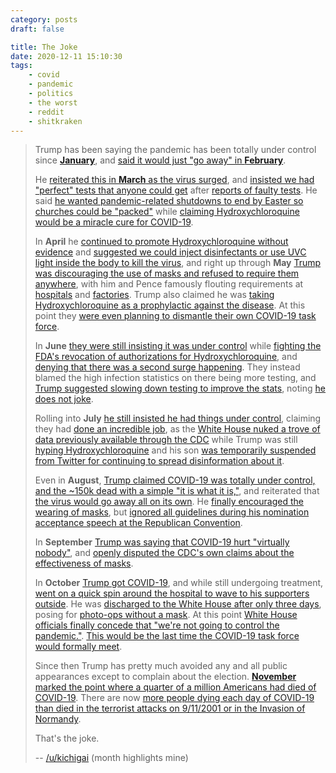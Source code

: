 ```yaml
---
category: posts
draft: false

title: The Joke
date: 2020-12-11 15:10:30
tags:
    - covid
    - pandemic
    - politics
    - the worst
    - reddit
    - shitkraken
---
```


> Trump has been saying the pandemic has been totally under control since [**January**](https://www.cnbc.com/2020/01/22/trump-on-coronavirus-from-china-we-have-it-totally-under-control.html), and [said it would just "go away" in **February**](https://abcnews.go.com/Politics/trump-coronavirus-control-us-problem/story?id=69198905).
> 
> He [reiterated this in **March** as the virus surged](https://www.cnn.com/2020/03/16/politics/coronavirus-us-president-donald-trump-fauci-politics/index.html), and [insisted we had "perfect" tests that anyone could get](https://www.whitehouse.gov/briefings-statements/remarks-president-trump-tour-centers-disease-control-prevention-atlanta-ga/) after [reports of faulty tests](https://www.reuters.com/article/us-china-health-test-kits/u-s-agency-investigating-production-of-faulty-coronavirus-test-kits-idUSKBN20P09Y). He said [he wanted pandemic-related shutdowns to end by Easter so churches could be "packed"](https://www.usatoday.com/story/news/politics/2020/03/24/coronavirus-trump-sets-easter-deadline-reopen-country/2912854001/) while [claiming Hydroxychloroquine would be a miracle cure for COVID-19](https://www.rollcall.com/2020/03/19/fda-walks-back-trump-claims-on-covid-19-drugs/).
> 
> In **April** he [continued to promote Hydroxychloroquine without evidence](https://www.theguardian.com/science/2020/apr/06/coronavirus-cure-fact-check-hydroxychloroquine-trump) and [suggested we could inject disinfectants or use UVC light inside the body to kill the virus](https://www.nbcnews.com/politics/donald-trump/trump-suggests-injection-disinfectant-beat-coronavirus-clean-lungs-n1191216), and right up through **May** [Trump was discouraging the use of masks and refused to require them anywhere](https://www.cnn.com/2020/05/26/politics/donald-trump-mask-joe-biden/index.html), with him and Pence famously flouting requirements at [hospitals](https://www.politico.com/news/2020/04/28/mike-pence-visits-mayo-clinic-without-mask-215841) and [factories](https://time.com/5840833/trump-michigan-ford-plant-tour-mask/). Trump also claimed he was [taking Hydroxychloroquine as a prophylactic against the disease](https://www.nbcnews.com/politics/donald-trump/trump-says-he-s-taking-hydroxychloroquine-prevent-covid-19-despite-n1209706). At this point they [were even planning to dismantle their own COVID-19 task force](https://www.bbc.com/news/world-us-canada-52553829).
> 
> In **June** [they were still insisting it was under control](https://www.washingtonpost.com/politics/trump-administration-says-the-epidemic-is-under-control-despite-surges-in-the-south-and-west/2020/06/29/bf6076be-b9ff-11ea-8cf5-9c1b8d7f84c6_story.html) while [fighting the FDA's revocation of authorizations for Hydroxychloroquine](https://www.reuters.com/article/us-health-coronavirus-hydroxychloroquine/trump-critical-of-fda-decision-to-revoke-emergency-use-of-drug-he-has-promoted-for-covid-19-idUSKBN23M283), and [denying that there was a second surge happening](https://www.whitehouse.gov/articles/vice-president-mike-pence-op-ed-isnt-coronavirus-second-wave/). They instead blamed the high infection statistics on there being more testing, and [Trump suggested slowing down testing to improve the stats](https://apnews.com/article/476068bd60e9048303b736e9d7fc6572), noting [he does not joke](https://www.cbsnews.com/news/trump-slow-down-testing-coronavirus-i-dont-kid/).
> 
> Rolling into **July** [he still insisted he had things under control](https://www.usnews.com/news/politics/articles/2020-07-04/ap-fact-check-trumps-empty-assurance-on-controlling-virus), claiming they had [done an incredible job](https://www.usatoday.com/story/news/politics/2020/07/02/coronavirus-trump-touts-response-covid-19-daily-cases-surge/5359135002/), as the [White House nuked a trove of data previously available through the CDC](https://www.cnbc.com/2020/07/16/us-coronavirus-data-has-already-disappeared-after-trump-administration-shifted-control-from-cdc-to-hhs.html) while Trump was still [hyping Hydroxychloroquine](https://abcnews.go.com/Politics/trump-doubles-defense-hydroxychloroquine-treat-covid-19-efficacy/story?id=72039824) and his son [was temporarily suspended from Twitter for continuing to spread disinformation about it](https://www.theguardian.com/us-news/2020/jul/28/donald-trump-jr-twitter-restricted-hydroxychloroquine).
> 
> Even in **August**, [Trump claimed COVID-19 was totally under control, and the ~150k dead with a simple "it is what it is,"](https://www.cnbc.com/2020/08/04/coronavirus-trump-insists-pandemic-is-under-control-in-us.html), and reiterated that [the virus would go away all on its own](https://www.nytimes.com/2020/10/18/business/china-economy-covid.html). He [finally encouraged the wearing of masks](https://www.cnn.com/2020/08/03/politics/trump-masks-campaign-email/index.html), but [ignored all guidelines during his nomination acceptance speech at the Republican Convention](https://www.usatoday.com/story/news/politics/elections/2020/08/28/rnc-donald-trumps-speech-lacked-some-coronavirus-safeguards/5659672002/).
> 
> In **September** [Trump was saying that COVID-19 hurt "virtually nobody"](https://www.cnn.com/videos/us/2020/09/22/donald-trump-coronavirus-covid-19-swanton-ohio-rally-newday-ldn-vpx.cnn), and [openly disputed the CDC's own claims about the effectiveness of masks](https://www.cnn.com/2020/09/16/politics/donald-trump-coronavirus-masks-health-experts/index.html).
> 
> In **October** [Trump got COVID-19](https://www.npr.org/sections/latest-updates-trump-covid-19-results/2020/10/02/919385151/president-trump-and-first-lady-test-positive-for-covid-19), and while still undergoing treatment, [went on a quick spin around the hospital to wave to his supporters outside](https://www.forbes.com/sites/jimgorzelany/2020/10/05/a-look-at-trumps-armored-suv-and-why-that-photo-op-was-a-bad-idea/). He was [discharged to the White House after only three days](https://www.marketwatch.com/story/trump-says-he-expects-to-be-discharged-from-the-hospital-monday-night-how-long-his-stay-compares-to-other-hospitalized-coronavirus-patients-2020-10-05), posing for [photo-ops without a mask](https://apnews.com/article/virus-outbreak-donald-trump-archive-d39bd670e8a280b6283abcdfc91d4794). At this point [White House officials finally concede that "we're not going to control the pandemic."](https://www.pbs.org/newshour/politics/trump-aide-says-were-not-going-to-control-the-pandemic). [This would be the last time the COVID-19 task force would formally meet](https://www.nbcnews.com/politics/meet-the-press/blog/meet-press-blog-latest-news-analysis-data-driving-political-discussion-n988541/ncrd1246838).
> 
> Since then Trump has pretty much avoided any and all public appearances except to complain about the election. [**November** marked the point where a quarter of a million Americans had died of COVID-19](https://khn.org/morning-breakout/a-quarter-of-a-million-americans-are-now-dead-from-covid/). There are now [more people dying each day of COVID-19 than died in the terrorist attacks on 9/11/2001 or in the Invasion of Normandy](https://apnews.com/article/public-health-new-york-new-york-city-coronavirus-pandemic-a203294d021661100b57ddaeaa08bda9).
> 
> That's the joke.
> 
> -- [/u/kichigai](https://old.reddit.com/r/HighQualityGifs/comments/kb281k/we_should_have_listened_to_dwight_in_february/gfeop5w/) (month highlights mine)